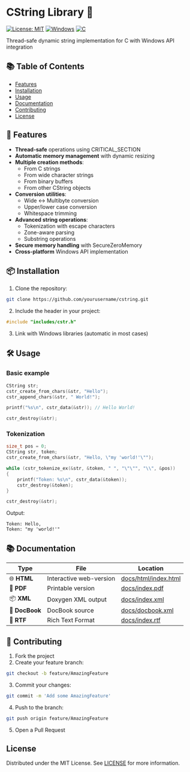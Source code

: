 # CString Library 🚀

[![License: MIT](https://img.shields.io/badge/License-MIT-blue.svg)](https://opensource.org/licenses/MIT)
[![Windows](https://img.shields.io/badge/Platform-Windows-0078d7.svg)](https://en.wikipedia.org/wiki/Microsoft_Windows)
[![C](https://img.shields.io/badge/Language-C-00599C.svg)](https://en.wikipedia.org/wiki/C_(programming_language))

Thread-safe dynamic string implementation for C with Windows API integration

## 📚 Table of Contents
- [Features](#-features)
- [Installation](#-installation)
- [Usage](#-usage)
- [Documentation](#-documentation)
- [Contributing](#-contributing)
- [License](#-license)

## 🌟 Features

- **Thread-safe** operations using CRITICAL_SECTION
- **Automatic memory management** with dynamic resizing
- **Multiple creation methods**:
  - From C strings
  - From wide character strings
  - From binary buffers
  - From other CString objects
- **Conversion utilities**:
  - Wide <-> Multibyte conversion
  - Upper/lower case conversion
  - Whitespace trimming
- **Advanced string operations**:
  - Tokenization with escape characters
  - Zone-aware parsing
  - Substring operations
- **Secure memory handling** with SecureZeroMemory
- **Cross-platform** Windows API implementation

## 📦 Installation

1. Clone the repository:
```bash
git clone https://github.com/yourusername/cstring.git
```
2. Include the header in your project:
```c
#include "includes/cstr.h"
```
3. Link with Windows libraries (automatic in most cases)

## 🛠 Usage

### Basic example
```c
CString str;
cstr_create_from_chars(&str, "Hello");
cstr_append_chars(&str, " World!");

printf("%s\n", cstr_data(&str)); // Hello World!

cstr_destroy(&str);
```

### Tokenization
```c
size_t pos = 0;
CString str, token;
cstr_create_from_chars(&str, "Hello, \"my 'world!'\"");

while (cstr_tokenize_ex(&str, &token, " ", "\"\"", "\\", &pos))
{
    printf("Token: %s\n", cstr_data(&token));
    cstr_destroy(&token);
}

cstr_destroy(&str);
```
Output:
```
Token: Hello, 
Token: "my 'world!'"
```

## 📚 Documentation

|Type|File|Location|
|----|----|--------|
|🌐 **HTML** | Interactive web-version | [docs/html/index.html](docs/html/index.html) |
|📄 **PDF** | Printable version | [docs/index.pdf](docs/index.pdf)
|📦 **XML** | Doxygen XML output | [docs/index.xml](docs/index.xml)
|📖 **DocBook** | DocBook source | [docs/docbook.xml](docs/docbook.xml)
|📝 **RTF** | Rich Text Format | [docs/index.rtf](docs/index.rtf)

## 🤝 Contributing

1. Fork the project
2. Create your feature branch:
```bash
git checkout -b feature/AmazingFeature
```
3. Commit your changes:
```bash
git commit -m 'Add some AmazingFeature'
```
4. Push to the branch:
```bash
git push origin feature/AmazingFeature
```
5. Open a Pull Request

## License

Distributed under the MIT License. See [LICENSE](LICENSE) for more information.
